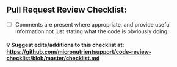 ## Pull Request Review Checklist:

- [ ] Comments are present where appropriate, and provide useful information not just stating what the code is obviously doing.

#### 💡 Suggest edits/additions to this checklist at: https://github.com/micronutrientsupport/code-review-checklist/blob/master/checklist.md
